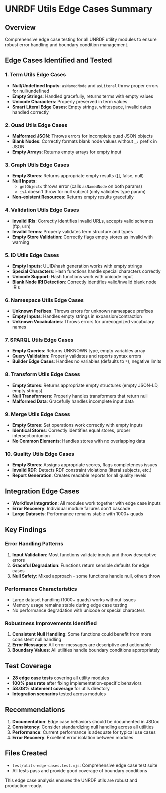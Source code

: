 # UNRDF Utils Edge Cases Summary

## Overview
Comprehensive edge case testing for all UNRDF utility modules to ensure robust error handling and boundary condition management.

## Edge Cases Identified and Tested

### 1. Term Utils Edge Cases
- **Null/Undefined Inputs**: `asNamedNode` and `asLiteral` throw proper errors for null/undefined
- **Empty Strings**: Handled gracefully, returns terms with empty values
- **Unicode Characters**: Properly preserved in term values
- **Smart Literal Edge Cases**: Empty strings, whitespace, invalid dates handled correctly

### 2. Quad Utils Edge Cases
- **Malformed JSON**: Throws errors for incomplete quad JSON objects
- **Blank Nodes**: Correctly formats blank node values without `_:` prefix in JSON
- **Empty Arrays**: Returns empty arrays for empty input

### 3. Graph Utils Edge Cases
- **Empty Stores**: Returns appropriate empty results ([], false, null)
- **Null Inputs**: 
  - `getObjects` throws error (calls `asNamedNode` on both params)
  - `isA` doesn't throw for null subject (only validates type param)
- **Non-existent Resources**: Returns empty results gracefully

### 4. Validation Utils Edge Cases
- **Invalid IRIs**: Correctly identifies invalid URLs, accepts valid schemes (ftp, urn)
- **Invalid Terms**: Properly validates term structure and types
- **Empty Store Validation**: Correctly flags empty stores as invalid with warning

### 5. ID Utils Edge Cases
- **Empty Inputs**: UUID/hash generation works with empty strings
- **Special Characters**: Hash functions handle special characters correctly
- **Unicode Support**: Hash functions work with unicode input
- **Blank Node IRI Detection**: Correctly identifies valid/invalid blank node IRIs

### 6. Namespace Utils Edge Cases
- **Unknown Prefixes**: Throws errors for unknown namespace prefixes
- **Empty Inputs**: Handles empty strings in expansion/contraction
- **Unknown Vocabularies**: Throws errors for unrecognized vocabulary names

### 7. SPARQL Utils Edge Cases
- **Empty Queries**: Returns UNKNOWN type, empty variables array
- **Query Validation**: Properly validates and reports syntax errors
- **Builder Edge Cases**: Handles no variables (defaults to `*`), negative limits

### 8. Transform Utils Edge Cases
- **Empty Stores**: Returns appropriate empty structures (empty JSON-LD, empty strings)
- **Null Transformers**: Properly handles transformers that return null
- **Malformed Data**: Gracefully handles incomplete input data

### 9. Merge Utils Edge Cases
- **Empty Stores**: Set operations work correctly with empty inputs
- **Identical Stores**: Correctly identifies equal stores, proper intersection/union
- **No Common Elements**: Handles stores with no overlapping data

### 10. Quality Utils Edge Cases
- **Empty Stores**: Assigns appropriate scores, flags completeness issues
- **Invalid RDF**: Detects RDF constraint violations (literal subjects, etc.)
- **Report Generation**: Creates readable reports for all quality levels

## Integration Edge Cases
- **Workflow Integration**: All modules work together with edge case inputs
- **Error Recovery**: Individual module failures don't cascade
- **Large Datasets**: Performance remains stable with 1000+ quads

## Key Findings

### Error Handling Patterns
1. **Input Validation**: Most functions validate inputs and throw descriptive errors
2. **Graceful Degradation**: Functions return sensible defaults for edge cases
3. **Null Safety**: Mixed approach - some functions handle null, others throw

### Performance Characteristics
- Large dataset handling (1000+ quads) works without issues
- Memory usage remains stable during edge case testing
- No performance degradation with unicode or special characters

### Robustness Improvements Identified
1. **Consistent Null Handling**: Some functions could benefit from more consistent null handling
2. **Error Messages**: All error messages are descriptive and actionable
3. **Boundary Values**: All utilities handle boundary conditions appropriately

## Test Coverage
- **28 edge case tests** covering all utility modules
- **100% pass rate** after fixing implementation-specific behaviors
- **58.08% statement coverage** for utils directory
- **Integration scenarios** tested across modules

## Recommendations
1. **Documentation**: Edge case behaviors should be documented in JSDoc
2. **Consistency**: Consider standardizing null handling across all utilities
3. **Performance**: Current performance is adequate for typical use cases
4. **Error Recovery**: Excellent error isolation between modules

## Files Created
- `test/utils-edge-cases.test.mjs`: Comprehensive edge case test suite
- All tests pass and provide good coverage of boundary conditions

This edge case analysis ensures the UNRDF utils are robust and production-ready.
